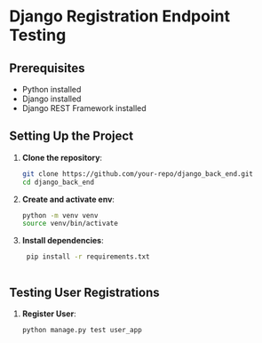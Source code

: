 # Django Registration Endpoint Testing

 ## Prerequisites

- Python installed
- Django installed
- Django REST Framework installed
## Setting Up the Project

1. **Clone the repository**:
   ```sh
   git clone https://github.com/your-repo/django_back_end.git
   cd django_back_end
   
2. **Create and activate env**:
   ```sh
   python -m venv venv
   source venv/bin/activate 
   
3. **Install dependencies**:
   ```sh
    pip install -r requirements.txt



 ## Testing User Registrations

1. **Register User**:
   ```sh
   python manage.py test user_app
